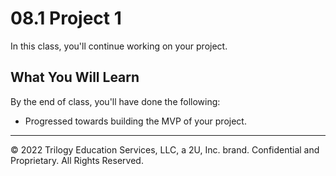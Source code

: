 # 08.1 Project 1
In this class, you'll continue working on your project.

## What You Will Learn
By the end of class, you'll have done the following:

* Progressed towards building the MVP of your project.

---
© 2022 Trilogy Education Services, LLC, a 2U, Inc. brand. Confidential and Proprietary. All Rights Reserved.
